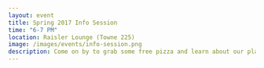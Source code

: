 ```yaml
---
layout: event
title: Spring 2017 Info Session
time: "6-7 PM"
location: Raisler Lounge (Towne 225)
image: /images/events/info-session.png
description: Come on by to grab some free pizza and learn about our plans for this semester!
---
```

